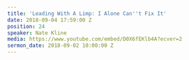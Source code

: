 ```yaml
---
title: 'Leading With A Limp: I Alone Can''t Fix It'
date: 2018-09-04 17:59:00 Z
position: 24
speaker: Nate Kline
media: https://www.youtube.com/embed/D0X6fEKlb4A?ecver=2
sermon_date: 2018-09-02 10:00:00 Z
---
```


